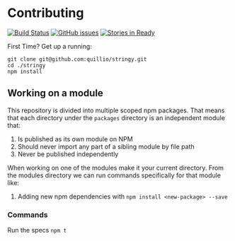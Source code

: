 # Contributing
[![Build Status][ci-badge]][ci]
[![GitHub issues][issues-badge]][issues]
[![Stories in Ready][waffle-badge]][waffle]

First Time? Get up a running:
```
git clone git@github.com:quillio/stringy.git
cd ./stringy
npm install
```

## Working on a module
This repository is divided into multiple scoped npm packages. That means
that each directory under the `packages` directory is an independent module
that:
1. Is published as its own module on NPM
2. Should never import any part of a sibling module by file path
3. Never be published independently

When working on one of the modules make it your current directory.
From the modules directory we can run commands specifically for that module like:
1. Adding new npm dependencies with `npm install <new-package> --save`
 
### Commands

Run the specs
`npm t`


[ci]: https://travis-ci.org/Quillio/stringy
[ci-badge]: https://travis-ci.org/Quillio/stringy.svg?branch=master

[issues]: https://github.com/Quillio/stringy/issues
[issues-badge]: https://img.shields.io/github/issues/Quillio/stringy.svg

[waffle]: http://waffle.io/Quillio/stringy
[waffle-badge]: https://img.shields.io/waffle/label/Quillio/stringy.svg
